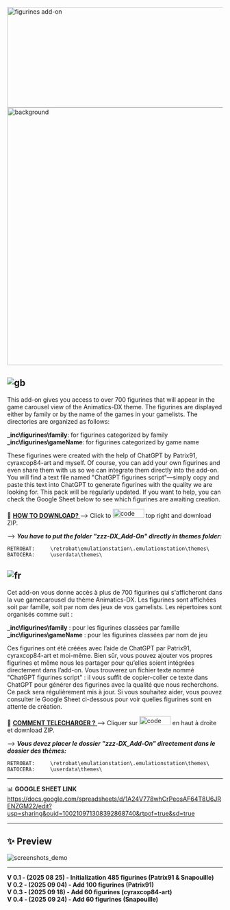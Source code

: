 <img width="862" height="234" alt="figurines add-on" src="https://github.com/user-attachments/assets/4e4df8ff-ac11-4878-815d-1df590e060ab" />
  
<img width="2278" height="600" alt="background" src="https://github.com/user-attachments/assets/1a15e0c6-f3f1-47c3-a351-7187e9239bf4" />
  

## ![gb](https://github.com/Snapouille/es-theme-Animatics-DX-Music/assets/105559045/a1e80520-3bff-4ff7-9bbf-d96489424fc3) 

This add-on gives you access to over 700 figurines that will appear in the game carousel view of the Animatics-DX theme. The figurines are displayed either by family or by the name of the games in your gamelists. The directories are organized as follows:

**_inc\figurines\family**: for figurines categorized by family  
**_inc\figurines\gameName**: for figurines categorized by game name

These figurines were created with the help of ChatGPT by Patrix91, cyraxcop84-art and myself. Of course, you can add your own figurines and even share them with us so we can integrate them directly into the add-on. You will find a text file named "ChatGPT figurines script"—simply copy and paste this text into ChatGPT to generate figurines with the quality we are looking for.
This pack will be regularly updated. If you want to help, you can check the Google Sheet below to see which figurines are awaiting creation.

💾 <ins> **HOW TO DOWNLOAD?** </ins> --> Click to <img width="73" height="21" alt="code" src="https://github.com/user-attachments/assets/7b8aeffd-ba90-4a55-a02b-f5ec8cd52cca" /> top right and download ZIP.    

--> ***You have to put the folder "zzz-DX_Add-On" directly in themes folder:***

    RETROBAT:     \retrobat\emulationstation\.emulationstation\themes\
    BATOCERA:     \userdata\themes\

  
## ![fr](https://github.com/Snapouille/es-theme-Animatics-DX-Music/assets/105559045/c889ac90-f68b-4008-80ff-7d1903eed8eb) 

Cet add-on vous donne accès à plus de 700 figurines qui s'afficheront dans la vue gamecarousel du thème Animatics-DX. Les figurines sont affichées soit par famille, soit par nom des jeux de vos gamelists. Les répertoires sont organisés comme suit :

**_inc\figurines\family** : pour les figurines classées par famille  
**_inc\figurines\gameName** : pour les figurines classées par nom de jeu

Ces figurines ont été créées avec l’aide de ChatGPT par Patrix91, cyraxcop84-art et moi-même. Bien sûr, vous pouvez ajouter vos propres figurines et même nous les partager pour qu’elles soient intégrées directement dans l’add-on. Vous trouverez un fichier texte nommé "ChatGPT figurines script" : il vous suffit de copier-coller ce texte dans ChatGPT pour générer des figurines avec la qualité que nous recherchons.
Ce pack sera régulièrement mis à jour. Si vous souhaitez aider, vous pouvez consulter le Google Sheet ci-dessous pour voir quelles figurines sont en attente de création.

💾 <ins> **COMMENT TELECHARGER ?** </ins> --> Cliquer sur <img width="73" height="21" alt="code" src="https://github.com/user-attachments/assets/0b30be1b-d912-4352-9cf8-b48cc21d6f78" /> en haut à droite et download ZIP.   

--> ***Vous devez placer le dossier "zzz-DX_Add-On" directement dans le dossier des thèmes:***
 
    RETROBAT:     \retrobat\emulationstation\.emulationstation\themes\
    BATOCERA:     \userdata\themes\
  
---
  
📊 **GOOGLE SHEET LINK**   
https://docs.google.com/spreadsheets/d/1A24V778whCrPeosAF64T8U6JRENZGM22/edit?usp=sharing&ouid=100210971308392868740&rtpof=true&sd=true
  
---
  
## ✨ Preview
  
![screenshots_demo](https://github.com/user-attachments/assets/fa03845d-eaa1-419e-aa0e-7890ea5226d5)
  
---

**V 0.1 - (2025 08 25) - Initialization 485 figurines (Patrix91 & Snapouille)**  
**V 0.2 - (2025 09 04) - Add 100 figurines (Patrix91)**    
**V 0.3 - (2025 09 18) - Add 60 figurines (cyraxcop84-art)**    
**V 0.4 - (2025 09 24) - Add 60 figurines (Snapouille)**      
